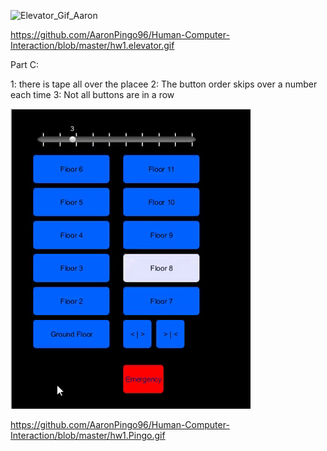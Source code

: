 ![Elevator_Gif_Aaron](https://imgur.com/a/FcmBkb9)

https://github.com/AaronPingo96/Human-Computer-Interaction/blob/master/hw1.elevator.gif

Part C:

1: there is tape all over the placee 
2: The button order skips over a number each time
3: Not all buttons are in a row



![project_Gif_Aaron](https://github.com/AaronPingo96/Human-Computer-Interaction/blob/master/hw1.Pingo.gif)

https://github.com/AaronPingo96/Human-Computer-Interaction/blob/master/hw1.Pingo.gif


